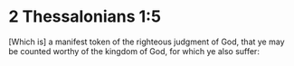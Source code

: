 # 2 Thessalonians 1:5

[Which is] a manifest token of the righteous judgment of God, that ye may be counted worthy of the kingdom of God, for which ye also suffer: